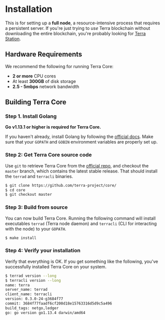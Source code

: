 # Installation

This is for setting up a **full node**, a resource-intensive process that requires a persistent server. If you're just trying to _use_ Terra blockchain without downloading the entire blockchain, you're probably looking for [Terra Station](../station).

## Hardware Requirements

We recommend the following for running Terra Core:

- **2 or more** CPU cores
- At least **300GB** of disk storage
- **2.5 - 5mbps** network bandwidth

## Building Terra Core

### Step 1. Install Golang

**Go v1.13.1 or higher is required for Terra Core.**

If you haven't already, install Golang by following the [official docs](https://golang.org/doc/install). Make sure that your `GOPATH` and `GOBIN` environment variables are properly set up.

### Step 2: Get Terra Core source code

Use `git` to retrieve Terra Core from the [official repo](https://github.com/terra-project/core/), and checkout the `master` branch, which contains the latest stable release. That should install the `terrad` and `terracli` binaries.

```bash
$ git clone https://github.com/terra-project/core/
$ cd core
$ git checkout master
```

### Step 3: Build from source

You can now build Terra Core. Running the following command will install executables `terrad` (Terra node daemon) and `terracli` (CLI for interacting with the node) to your `GOPATH`.

```bash
$ make install
```

### Step 4: Verify your installation

Verify that everything is OK. If you get something like the following, you've successfully installed Terra Core on your system.

```bash
$ terrad version --long
$ terracli version --long
name: terra
server_name: terrad
client_name: terracli
version: 0.3.0-24-g3684f77
commit: 3684f77faadf6cf200d18e15763316d5d9c5a496
build_tags: netgo,ledger
go: go version go1.13.4 darwin/amd64
```
